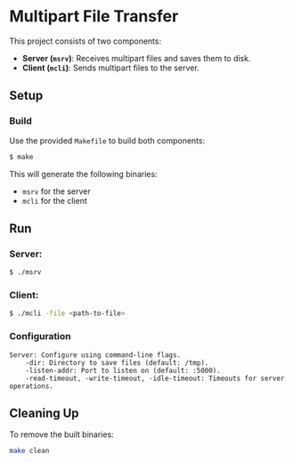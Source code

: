 # Multipart File Transfer

This project consists of two components:

- **Server (`msrv`)**: Receives multipart files and saves them to disk.
- **Client (`mcli`)**: Sends multipart files to the server.

## Setup

### Build
 
Use the provided `Makefile` to build both components:

```sh
$ make
```

This will generate the following binaries:

- `msrv` for the server
- `mcli` for the client

## Run

### Server:


```sh
$ ./msrv
```
### Client:

```sh
$ ./mcli -file <path-to-file>
```

### Configuration

    Server: Configure using command-line flags.
        -dir: Directory to save files (default: /tmp).
        -listen-addr: Port to listen on (default: :5000).
        -read-timeout, -write-timeout, -idle-timeout: Timeouts for server operations.

## Cleaning Up

To remove the built binaries:
```sh
make clean
```